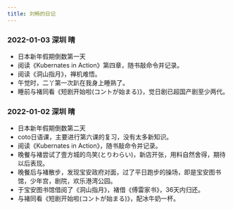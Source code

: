 ```yaml
---
title: 刘畅的日记
---
```


### 2022-01-03 深圳 晴
+ 日本新年假期倒数第一天
+ 阅读《Kubernates in Action》第四章，随书敲命令并记录。
+ 阅读《洞山指月》，禅机难悟。
+ 午觉时，二丫第一次趴在我身上睡熟了。
+ 睡前与褚同看《短剧开始啦(コントが始まる)》，觉日剧已超国产剧至少两代。

### 2022-01-02 深圳 晴
+ 日本新年假期倒数第二天
+ coto日语课，主要进行第六课的复习，没有太多新知识。
+ 阅读《Kubernates in Action》，随书敲命令并记录。
+ 晚餐与褚尝试了壹方城的鸟笑(とりわらい)，新店开张，用料自然舍得，期待以后表现。
+ 晚餐后与褚散步，发现宝安政府对面，过了平日跑步的操场，即是宝安图书馆，少年宫，剧院，欢乐港湾公园。
+ 于宝安图书馆借阅了《洞山指月》，褚借《傅雷家书》，36天内归还。
+ 与褚同看《短剧开始啦(コントが始まる)》，配冰牛奶一杯。
